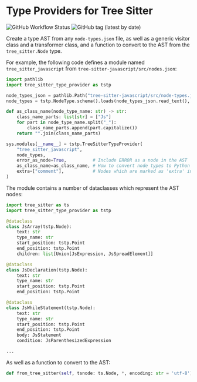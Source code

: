 # Type Providers for Tree Sitter

![GitHub Workflow Status](https://img.shields.io/github/workflow/status/wenkokke/py-tree-sitter-type-provider/CI) ![GitHub tag (latest by date)](https://img.shields.io/github/v/tag/wenkokke/py-tree-sitter-type-provider)

Create a type AST from any `node-types.json` file, as well as a generic visitor class and a transformer class, and a function to convert to the AST from the `tree_sitter.Node` type.

For example, the following code defines a module named `tree_sitter_javascript` from `tree-sitter-javascript/src/nodes.json`:

```python
import pathlib
import tree_sitter_type_provider as tstp

node_types_json = pathlib.Path("tree-sitter-javascript/src/node-types.json")
node_types = tstp.NodeType.schema().loads(node_types_json.read_text(), many=True)

def as_class_name(node_type_name: str) -> str:
    class_name_parts: list[str] = ["Js"]
    for part in node_type_name.split("_"):
        class_name_parts.append(part.capitalize())
    return "".join(class_name_parts)

sys.modules[__name__] = tstp.TreeSitterTypeProvider(
    "tree_sitter_javascript",
    node_types,
    error_as_node=True,          # Include ERROR as a node in the AST
    as_class_name=as_class_name, # How to convert node types to Python class names
    extra=["comment"],           # Nodes which are marked as 'extra' in the grammar
)
```

The module contains a number of dataclasses which represent the AST nodes:

```python
import tree_sitter as ts
import tree_sitter_type_provider as tstp

@dataclass
class JsArray(tstp.Node):
    text: str
    type_name: str
    start_position: tstp.Point
    end_position: tstp.Point
    children: list[Union[JsExpression, JsSpreadElement]]

@dataclass
class JsDeclaration(tstp.Node):
    text: str
    type_name: str
    start_position: tstp.Point
    end_position: tstp.Point

@dataclass
class JsWhileStatement(tstp.Node):
    text: str
    type_name: str
    start_position: tstp.Point
    end_position: tstp.Point
    body: JsStatement
    condition: JsParenthesizedExpression

...
```
As well as a function to convert to the AST:

```python
def from_tree_sitter(self, tsnode: ts.Node, *, encoding: str = 'utf-8') -> tstp.Node
```
